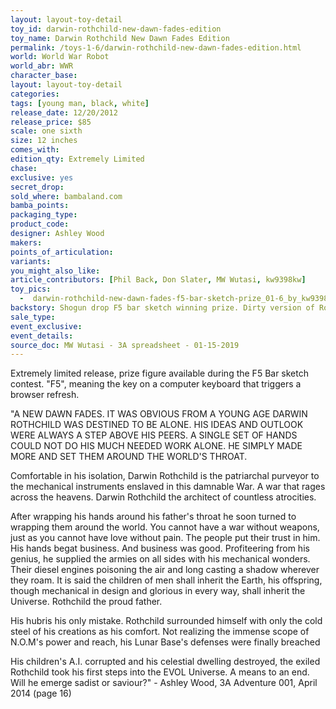 ```yaml
---
layout: layout-toy-detail 
toy_id: darwin-rothchild-new-dawn-fades-edition
toy_name: Darwin Rothchild New Dawn Fades Edition
permalink: /toys-1-6/darwin-rothchild-new-dawn-fades-edition.html
world: World War Robot
world_abr: WWR
character_base: 
layout: layout-toy-detail
categories: 
tags: [young man, black, white]
release_date: 12/20/2012
release_price: $85
scale: one sixth
size: 12 inches
comes_with: 
edition_qty: Extremely Limited
chase: 
exclusive: yes
secret_drop: 
sold_where: bambaland.com
bamba_points: 
packaging_type: 
product_code:
designer: Ashley Wood
makers: 
points_of_articulation: 
variants: 
you_might_also_like: 
article_contributors: [Phil Back, Don Slater, MW Wutasi, kw9398kw]
toy_pics: 
  -  darwin-rothchild-new-dawn-fades-f5-bar-sketch-prize_01-6_by_kw9398kw_via_instagram.jpg
backstory: Shogun drop F5 bar sketch winning prize. Dirty version of Rothchild
sale_type: 
event_exclusive: 
event_details: 
source_doc: MW Wutasi - 3A spreadsheet - 01-15-2019
---
```

Extremely limited release, prize figure available during the F5 Bar sketch contest. "F5", meaning the key on a computer keyboard that triggers a browser refresh.

"A NEW DAWN FADES. IT WAS OBVIOUS FROM A YOUNG AGE DARWIN ROTHCHILD WAS DESTINED TO BE ALONE. HIS IDEAS AND OUTLOOK WERE ALWAYS A STEP ABOVE HIS PEERS. A SINGLE SET OF HANDS COULD NOT DO HIS MUCH NEEDED WORK ALONE. HE SIMPLY MADE MORE AND SET THEM AROUND THE WORLD'S THROAT.

Comfortable in his isolation, Darwin Rothchild is the patriarchal purveyor to the mechanical instruments enslaved in this damnable War. A war that rages across the heavens. Darwin Rothchild the architect of countless atrocities.

After wrapping his hands around his father's throat he soon turned to wrapping them around the world. You cannot have a war without weapons, just as you cannot have love without pain. The people put their trust in him. His hands begat business. And business was good. Profiteering from his genius, he supplied the armies on all sides with his mechanical wonders. Their diesel engines poisoning the air and long casting a shadow wherever they roam. It is said the children of men shall inherit the Earth, his offspring, though mechanical in design and glorious in every way, shall inherit the Universe. Rothchild the proud father.

His hubris his only mistake. Rothchild surrounded himself with only the cold steel of his creations as his comfort. Not realizing the immense scope of N.O.M's power and reach, his Lunar Base's defenses were finally breached

His children's A.I. corrupted and his celestial dwelling destroyed, the exiled Rothchild took his first steps into the EVOL Universe. A means to an end. Will he emerge sadist or saviour?" - Ashley Wood, 3A Adventure 001, April 2014 (page 16)
